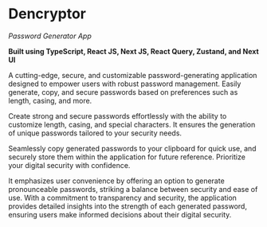 # Dencryptor

_Password Generator App_

**Built using TypeScript, React JS, Next JS, React Query, Zustand, and Next UI**

A cutting-edge, secure, and customizable password-generating application designed to empower users with robust password management. Easily generate, copy, and secure passwords based on preferences such as length, casing, and more.

Create strong and secure passwords effortlessly with the ability to customize length, casing, and special characters. It ensures the generation of unique passwords tailored to your security needs.

Seamlessly copy generated passwords to your clipboard for quick use, and securely store them within the application for future reference. Prioritize your digital security with confidence.

It emphasizes user convenience by offering an option to generate pronounceable passwords, striking a balance between security and ease of use. With a commitment to transparency and security, the application provides detailed insights into the strength of each generated password, ensuring users make informed decisions about their digital security.
